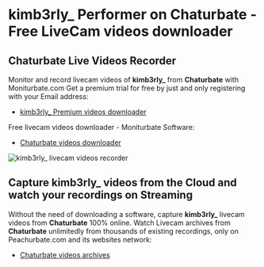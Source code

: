 # kimb3rly_ Performer on Chaturbate - Free LiveCam videos downloader

## Chaturbate Live Videos Recorder

Monitor and record livecam videos of **kimb3rly_** from **Chaturbate** with Moniturbate.com
Get a premium trial for free by just and only registering with your Email address:
* [kimb3rly_ Premium videos downloader](https://moniturbate.com/request-demo-licence-key.html)

Free livecam videos downloader - Moniturbate Software:
* [Chaturbate videos downloader](https://moniturbate.com/moniturbate-download-software.html)

![kimb3rly_ livecam videos recorder](https://peachurnet.com/templates/moniturbate-software.png)


## Capture kimb3rly_ videos from the Cloud and watch your recordings on Streaming

Without the need of downloading a software, capture **kimb3rly_** livecam videos from **Chaturbate** 100% online.
Watch Livecam archives from **Chaturbate** unlimitedly from thousands of existing recordings, only on Peachurbate.com and its websites network:
* [Chaturbate videos archives](https://peachurnet.com/)
